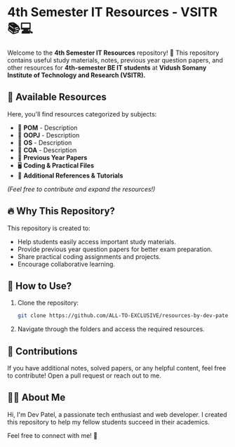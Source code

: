 # 4th Semester IT Resources - VSITR 📚💻

Welcome to the **4th Semester IT Resources** repository! 🚀 This repository contains useful study materials, notes, previous year question papers, and other resources for **4th-semester BE IT students** at **Vidush Somany Institute of Technology and Research (VSITR).**

## 📂 Available Resources
Here, you'll find resources categorized by subjects:

- 📘 **POM** - Description
- 📙 **OOPJ** - Description
- 📗 **OS** - Description
- 📕 **COA** - Description
- 📝 **Previous Year Papers**
- 🖥️ **Coding & Practical Files**
- 🔗 **Additional References & Tutorials**

*(Feel free to contribute and expand the resources!)*

## 🔥 Why This Repository?
This repository is created to:
- Help students easily access important study materials.
- Provide previous year question papers for better exam preparation.
- Share practical coding assignments and projects.
- Encourage collaborative learning.

## 🚀 How to Use?
1. Clone the repository:
   ```bash
   git clone https://github.com/ALL-TO-EXCLUSIVE/resources-by-dev-patel
2. Navigate through the folders and access the required resources.

## 🤝 Contributions
If you have additional notes, solved papers, or any helpful content, feel free to contribute! Open a pull request or reach out to me.

## 👨‍💻 About Me
Hi, I'm Dev Patel, a passionate tech enthusiast and web developer. I created this repository to help my fellow students succeed in their academics.

Feel free to connect with me! 🚀
